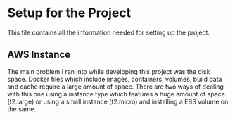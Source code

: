 # Setup for the Project 
This file contains all the information needed for setting up the project. 

## AWS Instance 
The main problem I ran into while developing this project was the disk space. Docker files  which include images, containers, volumes, build data and cache require a large amount of space. There are two ways of dealing with this one using a instance type which features a huge amount of space (t2.large) or using a small instance (t2.micro) and installing a EBS volume on the same. 